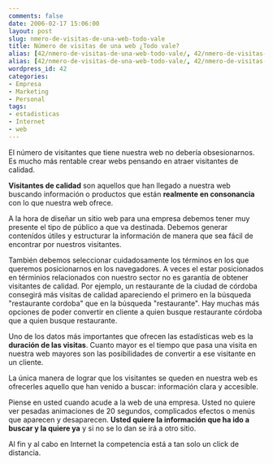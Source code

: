 ```yaml
---
comments: false
date: 2006-02-17 15:06:00
layout: post
slug: nmero-de-visitas-de-una-web-todo-vale
title: Número de visitas de una web ¿Todo vale?
alias: [42/nmero-de-visitas-de-una-web-todo-vale/, 42/nmero-de-visitas-de-una-web-todo-vale]
alias: [42/nmero-de-visitas-de-una-web-todo-vale/, 42/nmero-de-visitas-de-una-web-todo-vale]
wordpress_id: 42
categories:
- Empresa
- Marketing
- Personal
tags:
- estadisticas
- Internet
- web
---
```


El número de visitantes que tiene nuestra web no debería obsesionarnos. Es mucho más rentable crear webs pensando en atraer visitantes de calidad.




	

**Visitantes de calidad** son aquellos que han llegado a nuestra web buscando información o productos que están **realmente en consonancia** con lo que nuestra web ofrece.




	

A la hora de diseñar un sitio web para una empresa debemos tener muy presente el tipo de público a que va destinada.  Debemos generar contenídos útiles y estructurar la información de manera que sea fácil de encontrar por nuestros visitantes.




	

También debemos seleccionar cuidadosamente los términos en los que queremos posicionarnos en los navegadores.  A veces el estar posicionados en términios relacionados con nuestro sector no es garantía de obtener visitantes de calidad.  Por ejemplo, un restaurante de la ciudad de córdoba consegirá más visitas de calidad apareciendo el primero en la búsqueda "restaurante cordoba" que en la búsqueda "restaurante".  Hay muchas más opciones de poder convertir en cliente a quien busque restaurante córdoba que a quien busque restaurante.




	

Uno de los datos más importantes que ofrecen las estadísticas web es la **duración de las visitas**.  Cuanto mayor es el tiempo que pasa una visita en nuestra web mayores son las posibilidades de convertir a ese visitante en un cliente.




	

La única manera de lograr que los visitantes se queden en nuestra web es ofrecerles aquello que han venido a buscar: información clara y accesible.




	

Piense en usted cuando acude a la web de una empresa.  Usted no quiere ver pesadas animaciones de 20 segundos, complicados efectos o menús que aparecen y desaparecen.  **Usted quiere la información que ha ido a buscar y la quiere ya** y si no se lo dan se irá a otro sitio.




	

Al fin y al cabo en Internet la competencia está a tan solo un click de distancia.
